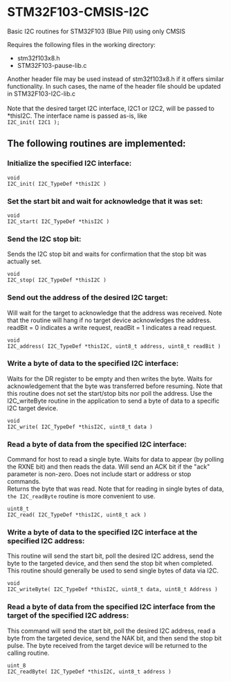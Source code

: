 # STM32F103-CMSIS-I2C
Basic I2C routines for STM32F103 (Blue Pill) using only CMSIS

Requires the following files in the working directory:
+ stm32f103x8.h
+ STM32F103-pause-lib.c

Another header file may be used instead of stm32f103x8.h if it offers similar functionality. In such cases, the name of the header file should be updated in STM32F103-I2C-lib.c<br>
<br>
Note that the desired target I2C interface, I2C1 or I2C2, will be passed to *thisI2C. The interface name is passed as-is, like<br> `I2C_init( I2C1 );`<br>
## The following routines are implemented:<br>

### Initialize the specified I2C interface:
```
void
I2C_init( I2C_TypeDef *thisI2C )
```
### Set the start bit and wait for acknowledge that it was set:
```
void
I2C_start( I2C_TypeDef *thisI2C )
``` 

### Send the I2C stop bit:
Sends the I2C stop bit and waits for confirmation that the stop bit was actually set.
```
void
I2C_stop( I2C_TypeDef *thisI2C )
```

### Send out the address of the desired I2C target:
Will wait for the target to acknowledge that the address was received.
Note that the routine will hang if no target device acknowledges the address.<br>
readBit = 0 indicates a write request, readBit = 1 indicates a read request.
```
void
I2C_address( I2C_TypeDef *thisI2C, uint8_t address, uint8_t readBit )
```

### Write a byte of data to the specified I2C interface:
Waits for the DR register to be empty and then writes the byte. Waits for acknowledgement that the
byte was transferred before resuming. Note that this routine does not
set the start/stop bits nor poll the address. Use the I2C_writeByte routine in the application
to send a byte of data to a specific I2C target device.
```
void
I2C_write( I2C_TypeDef *thisI2C, uint8_t data )
```

### Read a byte of data from the specified I2C interface:
Command for host to read a single byte. Waits for data to appear (by polling the RXNE bit) and then reads the data.
Will send an ACK bit if the "ack" parameter is non-zero. Does not include start or address or stop commands.<br>
Returns the byte that was read. Note that for reading in single bytes of data, `the I2C_readByte` routine is more
convenient to use.
```
uint8_t
I2C_read( I2C_TypeDef *thisI2C, uint8_t ack )
```
### Write a byte of data to the specified I2C interface at the specified I2C address:
This routine will send the start bit, poll the desired I2C address, send the byte to the targeted device,
and then send the stop bit when completed. This routine should generally be used to send single bytes of
data via I2C.
```
void
I2C_writeByte( I2C_TypeDef *thisI2C, uint8_t data, uint8_t Address )
```

### Read a byte of data from the specified I2C interface from the target of the specified I2C address:
This command will send the start bit, poll the desired I2C address, read a byte from the targeted device,
send the NAK bit, and then send the stop bit pulse. The byte received from the target device will be returned
to the calling routine.
```
uint_8
I2C_readByte( I2C_TypeDef *thisI2C, uint8_t address )
```

